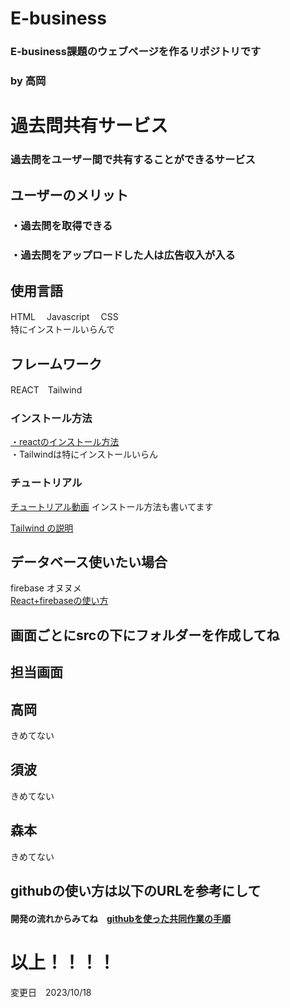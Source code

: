 # E-business
### E-business課題のウェブページを作るリポジトリです
### by 高岡
# 過去問共有サービス
### 過去問をユーザー間で共有することができるサービス
## ユーザーのメリット 
### ・過去問を取得できる
### ・過去問をアップロードした人は広告収入が入る

## 使用言語
HTML 　Javascript　 CSS
<br>特にインストールいらんで

## フレームワーク
REACT　Tailwind 

### インストール方法
[・reactのインストール方法](https://kinsta.com/jp/knowledgebase/install-react/)
<br>・Tailwindは特にインストールいらん

### チュートリアル
[チュートリアル動画](https://www.youtube.com/watch?v=nRCNL9T3J98&t=2608s)
インストール方法も書いてます

[Tailwind の説明](https://reffect.co.jp/html/tailwindcss-for-beginners/)

## データベース使いたい場合
firebase オヌヌメ<br>
[React+firebaseの使い方](https://yoheiko.com/blog/react-firestore%E3%80%90%E5%85%A5%E9%96%80%E3%81%8B%E3%82%89%E5%AE%9F%E8%A3%85%E3%81%BE%E3%81%A7%E3%80%91/)

## 画面ごとにsrcの下にフォルダーを作成してね
## 担当画面
## 高岡
きめてない
## 須波
きめてない
## 森本
きめてない


## githubの使い方は以下のURLを参考にして
#### 開発の流れからみてね　[githubを使った共同作業の手順](https://qiita.com/future_kame/items/9fa256aea09faa28b357)


# 以上！！！！
変更日　2023/10/18


